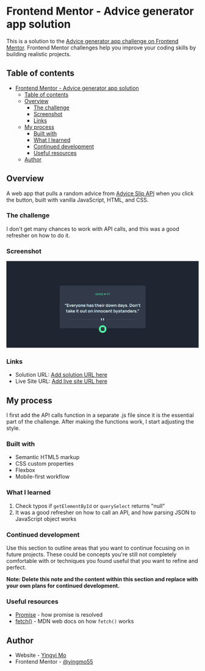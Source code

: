 # Frontend Mentor - Advice generator app solution

This is a solution to the [Advice generator app challenge on Frontend Mentor](https://www.frontendmentor.io/challenges/advice-generator-app-QdUG-13db). Frontend Mentor challenges help you improve your coding skills by building realistic projects.

## Table of contents

- [Frontend Mentor - Advice generator app solution](#frontend-mentor---advice-generator-app-solution)
  - [Table of contents](#table-of-contents)
  - [Overview](#overview)
    - [The challenge](#the-challenge)
    - [Screenshot](#screenshot)
    - [Links](#links)
  - [My process](#my-process)
    - [Built with](#built-with)
    - [What I learned](#what-i-learned)
    - [Continued development](#continued-development)
    - [Useful resources](#useful-resources)
  - [Author](#author)


## Overview
A web app that pulls a random advice from [Advice Slip API](https://api.adviceslip.com) when you click the button, built with vanilla JavaScript, HTML, and CSS.

### The challenge
I don't get many chances to work with API calls, and this was a good refresher on how to do it.

### Screenshot

![screenshot](./screenshot.png)

### Links

- Solution URL: [Add solution URL here](https://your-solution-url.com)
- Live Site URL: [Add live site URL here](https://your-live-site-url.com)

## My process
I first add the API calls function in a separate .js file since it is the essential part of the challenge. After making the functions work, I start adjusting the style.

### Built with
- Semantic HTML5 markup
- CSS custom properties
- Flexbox
- Mobile-first workflow

### What I learned

1. Check typos if `getElementById` or `querySelect` returns "null"
2. It was a good refresher on how to call an API, and how parsing JSON to JavaScript object works 


### Continued development

Use this section to outline areas that you want to continue focusing on in future projects. These could be concepts you're still not completely comfortable with or techniques you found useful that you want to refine and perfect.

**Note: Delete this note and the content within this section and replace with your own plans for continued development.**

### Useful resources

- [Promise](https://developer.mozilla.org/en-US/docs/Web/JavaScript/Reference/Global_Objects/Promise) - how promise is resolved
- [fetch()](https://developer.mozilla.org/en-US/docs/Web/API/fetch) - MDN web docs on how `fetch()` works


## Author

- Website - [Yingyi Mo](https://yingyimo.dev)
- Frontend Mentor - [@yingmo55](https://www.frontendmentor.io/profile/yingmo55)
